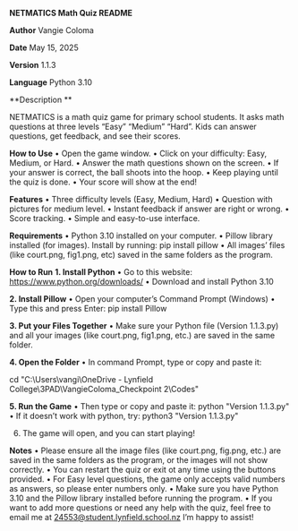 **NETMATICS Math Quiz README**

**Author**
Vangie Coloma

**Date**
May 15, 2025

**Version**
1.1.3

**Language**
Python 3.10


**Description **

NETMATICS is a math quiz game for primary school students. It asks math questions at three levels “Easy” “Medium” “Hard”. Kids can answer questions, get feedback, and see their scores. 


**How to Use**
•	Open the game window. 
•	Click on your difficulty: Easy, Medium, or Hard.
•	Answer the math questions shown on the screen.
•	If your answer is correct, the ball shoots into the hoop.
•	Keep playing until the quiz is done.
•	Your score will show at the end!

**Features**
•	Three difficulty levels (Easy, Medium, Hard)
•	Question with pictures for medium level.
•	Instant feedback if answer are right or wrong. 
•	Score tracking.
•	Simple and easy-to-use interface.

**Requirements**
•	Python 3.10 installed on your computer.
•	Pillow library installed (for images). Install by running: 
pip install pillow
•	All images’ files (like court.png, fig1.png, etc) saved in the same folders as the program.

**How to Run**
**1. Install Python**
•	Go to this website: https://www.python.org/downloads/
•	Download and install Python 3.10

**2. Install Pillow**
•	Open your computer’s Command Prompt (Windows)
•	Type this and press Enter:
   pip install Pillow

**3. Put your Files Together**
•	Make sure your Python file (Version 1.1.3.py) and all your images (like court.png, fig1.png, etc.) are saved in the same folder.

**4. Open the Folder**
•	In command Prompt, type or copy and paste it:

cd "C:\Users\vangi\OneDrive - Lynfield College\3PAD\VangieColoma_Checkpoint 2\Codes"


**5.  Run the Game**
•	Then type or copy and paste it:
                                                                   python "Version 1.1.3.py"
•	If it doesn’t work with python, try:
                                                     python3 "Version 1.1.3.py"

6. The game will open, and you can start playing!





      







**Notes**
•	Please ensure all the image files (like court.png, fig.png, etc.) are saved in the same folders as the program, or the images will not show correctly.
•	You can restart the quiz or exit ot any time using the buttons provided.
•	For Easy level questions, the game only accepts valid numbers as answers, so please enter numbers only. 
•	Make sure you have Python 3.10 and the Pillow library installed before running the program. 
•	If you want to add more questions or need any help with the quiz, feel free to email me at 24553@student.lynfield.school.nz I’m happy to assist!

